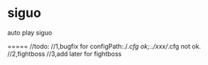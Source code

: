 siguo
=====

auto play siguo

=====
//todo:
//1,bugfix for configPath:./*.cfg ok;../xxx/*.cfg not ok.
//2,fightboss
//3,add later for fightboss

